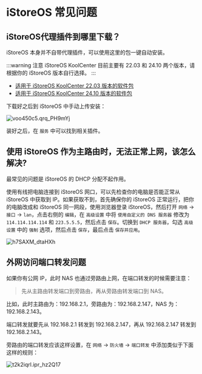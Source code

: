 # iStoreOS 常见问题

## iStoreOS代理插件到哪里下载？

iStoreOS 本身并不自带代理插件，可以使用这里的包一键自动安装。

:::warning 注意
iStoreOS KoolCenter 目前主要有 22.03 和 24.10 两个版本，请根据你的 iStoreOS 版本自行选择。
:::

- [适用于 iStoreOS KoolCenter 22.03 版本的软件包](https://github.com/AUK9527/Are-u-ok/tree/main/x86)
- [适用于 iStoreOS KoolCenter 24.10 版本的软件包](https://github.com/bcseputetto/Are-u-ok/releases)

下载好之后到 iStoreOS 中手动上传安装：

![voo450c5.qrq_PH9mYj](https://img.slarker.me/wiki/voo450c5.qrq_PH9mYj.png)

装好之后，在 `服务` 中可以找到相关插件。

## 使用 iStoreOS 作为主路由时，无法正常上网，该怎么解决?

最常见的问题是 iStoreOS 的 DHCP 分配不起作用。

使用有线把电脑连接到 iStoreOS 网口，可以先检查你的电脑是否能正常从 iStoreOS 中获取到 IP。如果获取不到，首先确保你的 iStoreOS 正常运行，把你的电脑改成和 iStoreOS 同一网段，使用浏览器登录 iStoreOS，然后打开 `网络` -> `接口` -> `lan`，点击右侧的 `编辑`，在 `高级设置` 中将 `使用自定义的 DNS 服务器` 修改为 `114.114.114.114` 和 `223.5.5.5`，然后点击 `保存`。切换到 `DHCP 服务器`，勾选 `高级设置` 中的 `强制` 选项，然后点击 `保存`，最后点击 `保存并应用`。

![h7SAXM_dtaHXh](https://img.slarker.me/wiki/h7SAXM_dtaHXh.png)

## 外网访问端口转发问题

如果你有公网 IP，此时 NAS 也通过旁路由上网，在端口转发的时候需要注意：

> 先从主路由转发端口到旁路由，再从旁路由转发端口到 NAS。

比如，此时主路由为：192.168.2.1，旁路由为：192.168.2.147，NAS 为：192.168.2.143。

端口转发就要先从 192.168.2.1 转发到 192.168.2.147，再从 192.168.2.147 转发到 192.168.2.143。

旁路由的端口转发应该这样设置，在 `网络` -> `防火墙` -> `端口转发` 中添加类似于下面这样的规则：

![t2k2iqrl.ipr_hz2Q17](https://img.slarker.me/wiki/t2k2iqrl.ipr_hz2Q17.png)
